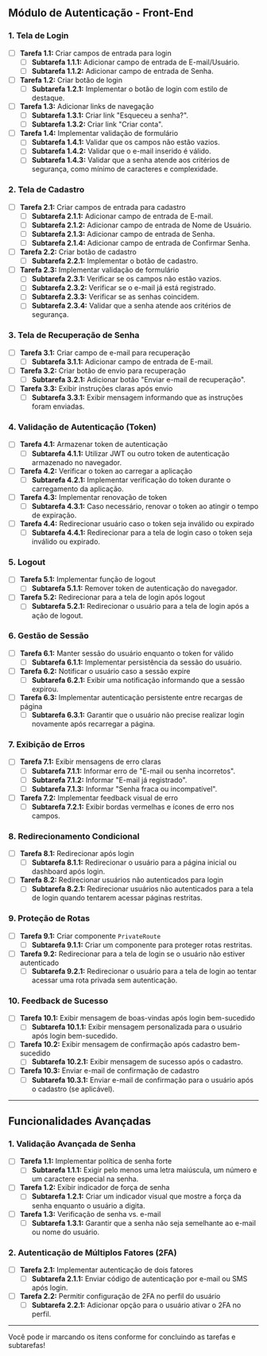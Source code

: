 ## Módulo de Autenticação - Front-End

### 1. Tela de Login
- [ ] **Tarefa 1.1:** Criar campos de entrada para login
  - [ ] **Subtarefa 1.1.1:** Adicionar campo de entrada de E-mail/Usuário.
  - [ ] **Subtarefa 1.1.2:** Adicionar campo de entrada de Senha.
- [ ] **Tarefa 1.2:** Criar botão de login
  - [ ] **Subtarefa 1.2.1:** Implementar o botão de login com estilo de destaque.
- [ ] **Tarefa 1.3:** Adicionar links de navegação
  - [ ] **Subtarefa 1.3.1:** Criar link "Esqueceu a senha?".
  - [ ] **Subtarefa 1.3.2:** Criar link "Criar conta".
- [ ] **Tarefa 1.4:** Implementar validação de formulário
  - [ ] **Subtarefa 1.4.1:** Validar que os campos não estão vazios.
  - [ ] **Subtarefa 1.4.2:** Validar que o e-mail inserido é válido.
  - [ ] **Subtarefa 1.4.3:** Validar que a senha atende aos critérios de segurança, como mínimo de caracteres e complexidade.

### 2. Tela de Cadastro
- [ ] **Tarefa 2.1:** Criar campos de entrada para cadastro
  - [ ] **Subtarefa 2.1.1:** Adicionar campo de entrada de E-mail.
  - [ ] **Subtarefa 2.1.2:** Adicionar campo de entrada de Nome de Usuário.
  - [ ] **Subtarefa 2.1.3:** Adicionar campo de entrada de Senha.
  - [ ] **Subtarefa 2.1.4:** Adicionar campo de entrada de Confirmar Senha.
- [ ] **Tarefa 2.2:** Criar botão de cadastro
  - [ ] **Subtarefa 2.2.1:** Implementar o botão de cadastro.
- [ ] **Tarefa 2.3:** Implementar validação de formulário
  - [ ] **Subtarefa 2.3.1:** Verificar se os campos não estão vazios.
  - [ ] **Subtarefa 2.3.2:** Verificar se o e-mail já está registrado.
  - [ ] **Subtarefa 2.3.3:** Verificar se as senhas coincidem.
  - [ ] **Subtarefa 2.3.4:** Validar que a senha atende aos critérios de segurança.

### 3. Tela de Recuperação de Senha
- [ ] **Tarefa 3.1:** Criar campo de e-mail para recuperação
  - [ ] **Subtarefa 3.1.1:** Adicionar campo de entrada de E-mail.
- [ ] **Tarefa 3.2:** Criar botão de envio para recuperação
  - [ ] **Subtarefa 3.2.1:** Adicionar botão "Enviar e-mail de recuperação".
- [ ] **Tarefa 3.3:** Exibir instruções claras após envio
  - [ ] **Subtarefa 3.3.1:** Exibir mensagem informando que as instruções foram enviadas.

### 4. Validação de Autenticação (Token)
- [ ] **Tarefa 4.1:** Armazenar token de autenticação
  - [ ] **Subtarefa 4.1.1:** Utilizar JWT ou outro token de autenticação armazenado no navegador.
- [ ] **Tarefa 4.2:** Verificar o token ao carregar a aplicação
  - [ ] **Subtarefa 4.2.1:** Implementar verificação do token durante o carregamento da aplicação.
- [ ] **Tarefa 4.3:** Implementar renovação de token
  - [ ] **Subtarefa 4.3.1:** Caso necessário, renovar o token ao atingir o tempo de expiração.
- [ ] **Tarefa 4.4:** Redirecionar usuário caso o token seja inválido ou expirado
  - [ ] **Subtarefa 4.4.1:** Redirecionar para a tela de login caso o token seja inválido ou expirado.

### 5. Logout
- [ ] **Tarefa 5.1:** Implementar função de logout
  - [ ] **Subtarefa 5.1.1:** Remover token de autenticação do navegador.
- [ ] **Tarefa 5.2:** Redirecionar para a tela de login após logout
  - [ ] **Subtarefa 5.2.1:** Redirecionar o usuário para a tela de login após a ação de logout.

### 6. Gestão de Sessão
- [ ] **Tarefa 6.1:** Manter sessão do usuário enquanto o token for válido
  - [ ] **Subtarefa 6.1.1:** Implementar persistência da sessão do usuário.
- [ ] **Tarefa 6.2:** Notificar o usuário caso a sessão expire
  - [ ] **Subtarefa 6.2.1:** Exibir uma notificação informando que a sessão expirou.
- [ ] **Tarefa 6.3:** Implementar autenticação persistente entre recargas de página
  - [ ] **Subtarefa 6.3.1:** Garantir que o usuário não precise realizar login novamente após recarregar a página.

### 7. Exibição de Erros
- [ ] **Tarefa 7.1:** Exibir mensagens de erro claras
  - [ ] **Subtarefa 7.1.1:** Informar erro de "E-mail ou senha incorretos".
  - [ ] **Subtarefa 7.1.2:** Informar "E-mail já registrado".
  - [ ] **Subtarefa 7.1.3:** Informar "Senha fraca ou incompatível".
- [ ] **Tarefa 7.2:** Implementar feedback visual de erro
  - [ ] **Subtarefa 7.2.1:** Exibir bordas vermelhas e ícones de erro nos campos.

### 8. Redirecionamento Condicional
- [ ] **Tarefa 8.1:** Redirecionar após login
  - [ ] **Subtarefa 8.1.1:** Redirecionar o usuário para a página inicial ou dashboard após login.
- [ ] **Tarefa 8.2:** Redirecionar usuários não autenticados para login
  - [ ] **Subtarefa 8.2.1:** Redirecionar usuários não autenticados para a tela de login quando tentarem acessar páginas restritas.

### 9. Proteção de Rotas
- [ ] **Tarefa 9.1:** Criar componente `PrivateRoute`
  - [ ] **Subtarefa 9.1.1:** Criar um componente para proteger rotas restritas.
- [ ] **Tarefa 9.2:** Redirecionar para a tela de login se o usuário não estiver autenticado
  - [ ] **Subtarefa 9.2.1:** Redirecionar o usuário para a tela de login ao tentar acessar uma rota privada sem autenticação.

### 10. Feedback de Sucesso
- [ ] **Tarefa 10.1:** Exibir mensagem de boas-vindas após login bem-sucedido
  - [ ] **Subtarefa 10.1.1:** Exibir mensagem personalizada para o usuário após login bem-sucedido.
- [ ] **Tarefa 10.2:** Exibir mensagem de confirmação após cadastro bem-sucedido
  - [ ] **Subtarefa 10.2.1:** Exibir mensagem de sucesso após o cadastro.
- [ ] **Tarefa 10.3:** Enviar e-mail de confirmação de cadastro
  - [ ] **Subtarefa 10.3.1:** Enviar e-mail de confirmação para o usuário após o cadastro (se aplicável).

---

## Funcionalidades Avançadas

### 1. Validação Avançada de Senha
- [ ] **Tarefa 1.1:** Implementar política de senha forte
  - [ ] **Subtarefa 1.1.1:** Exigir pelo menos uma letra maiúscula, um número e um caractere especial na senha.
- [ ] **Tarefa 1.2:** Exibir indicador de força de senha
  - [ ] **Subtarefa 1.2.1:** Criar um indicador visual que mostre a força da senha enquanto o usuário a digita.
- [ ] **Tarefa 1.3:** Verificação de senha vs. e-mail
  - [ ] **Subtarefa 1.3.1:** Garantir que a senha não seja semelhante ao e-mail ou nome do usuário.

### 2. Autenticação de Múltiplos Fatores (2FA)
- [ ] **Tarefa 2.1:** Implementar autenticação de dois fatores
  - [ ] **Subtarefa 2.1.1:** Enviar código de autenticação por e-mail ou SMS após login.
- [ ] **Tarefa 2.2:** Permitir configuração de 2FA no perfil do usuário
  - [ ] **Subtarefa 2.2.1:** Adicionar opção para o usuário ativar o 2FA no perfil.

---

Você pode ir marcando os itens conforme for concluindo as tarefas e subtarefas!



